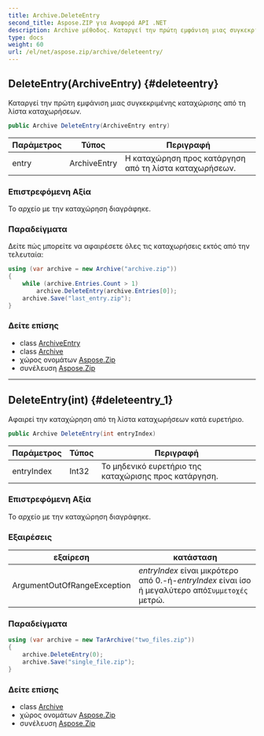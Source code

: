 ```yaml
---
title: Archive.DeleteEntry
second_title: Aspose.ZIP για Αναφορά API .NET
description: Archive μέθοδος. Καταργεί την πρώτη εμφάνιση μιας συγκεκριμένης καταχώρισης από τη λίστα καταχωρήσεων.
type: docs
weight: 60
url: /el/net/aspose.zip/archive/deleteentry/
---
```

## DeleteEntry(ArchiveEntry) {#deleteentry}

Καταργεί την πρώτη εμφάνιση μιας συγκεκριμένης καταχώρισης από τη λίστα καταχωρήσεων.

```csharp
public Archive DeleteEntry(ArchiveEntry entry)
```

| Παράμετρος | Τύπος | Περιγραφή |
| --- | --- | --- |
| entry | ArchiveEntry | Η καταχώρηση προς κατάργηση από τη λίστα καταχωρήσεων. |

### Επιστρεφόμενη Αξία

Το αρχείο με την καταχώρηση διαγράφηκε.

### Παραδείγματα

Δείτε πώς μπορείτε να αφαιρέσετε όλες τις καταχωρήσεις εκτός από την τελευταία:

```csharp
using (var archive = new Archive("archive.zip"))
{
    while (archive.Entries.Count > 1)
        archive.DeleteEntry(archive.Entries[0]);
    archive.Save("last_entry.zip");
}
```

### Δείτε επίσης

* class [ArchiveEntry](../../archiveentry/)
* class [Archive](../)
* χώρος ονομάτων [Aspose.Zip](../../archive/)
* συνέλευση [Aspose.Zip](../../../)

---

## DeleteEntry(int) {#deleteentry_1}

Αφαιρεί την καταχώρηση από τη λίστα καταχωρήσεων κατά ευρετήριο.

```csharp
public Archive DeleteEntry(int entryIndex)
```

| Παράμετρος | Τύπος | Περιγραφή |
| --- | --- | --- |
| entryIndex | Int32 | Το μηδενικό ευρετήριο της καταχώρισης προς κατάργηση. |

### Επιστρεφόμενη Αξία

Το αρχείο με την καταχώρηση διαγράφηκε.

### Εξαιρέσεις

| εξαίρεση | κατάσταση |
| --- | --- |
| ArgumentOutOfRangeException | *entryIndex* είναι μικρότερο από 0.-ή-*entryIndex* είναι ίσο ή μεγαλύτερο από`Συμμετοχές` μετρώ. |

### Παραδείγματα

```csharp
using (var archive = new TarArchive("two_files.zip"))
{
    archive.DeleteEntry(0);
    archive.Save("single_file.zip");
}
```

### Δείτε επίσης

* class [Archive](../)
* χώρος ονομάτων [Aspose.Zip](../../archive/)
* συνέλευση [Aspose.Zip](../../../)



